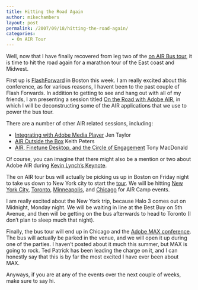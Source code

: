 ```yaml
---
title: Hitting the Road Again
author: mikechambers
layout: post
permalink: /2007/09/18/hitting-the-road-again/
categories:
  - On AIR Tour
---
```



Well, now that I have finally recovered from leg two of the [on AIR Bus tour][1], it is time to hit the road again for a marathon tour of the East coast and Midwest.

First up is [FlashForward][2] in Boston this week. I am really excited about this conference, as for various reasons, I havent been to the past couple of Flash Forwards. In addition to getting to see and hang out with all of my friends, I am presenting a session titled [On the Road with Adobe AIR][3], in which I will be deconstructing some of the AIR applications that we use to power the bus tour.  
<!--more-->

  
There are a number of other AIR related sessions, including:

*   [Integrating with Adobe Media Player][4] Jen Taylor
*   [AIR Outside the Box][5] Keith Peters
*   [AIR, Finetune Desktop, and the Circle of Engagement][6] Tony MacDonald

Of course, you can imagine that there might also be a mention or two about Adobe AIR during [Kevin Lynch&#8217;s Keynote][7].

The on AIR tour bus will actually be picking us up in Boston on Friday night to take us down to New York city to start the [tour][1]. We will be hitting [New York City][8], [Toronto][8], [Minneapolis][9], and [Chicago][10] for AIR Camp events.

I am really excited about the New York trip, because Halo 3 comes out on Midnight, Monday night. We will be waiting in line at the Best Buy on 5th Avenue, and then will be getting on the bus afterwards to head to Toronto (I don&#8217;t plan to sleep much that night). 

Finally, the bus tour will end up in Chicago and the [Adobe MAX conference][11]. The bus will actually be parked in the venue, and we will open it up during one of the parties. I haven&#8217;t posted about it much this summer, but MAX is going to rock. Ted Patrick has been leading the charge on it, and I can honestly say that this is by far the most excited I have ever been about MAX.

Anyways, if you are at any of the events over the next couple of weeks, make sure to say hi.

 [1]: http://onair.adobe.com
 [2]: http://www.flashforwardconference.com
 [3]: http://www.flashforwardconference.com/sessions?sid=803
 [4]: http://www.flashforwardconference.com/sessions?sid=801
 [5]: http://www.flashforwardconference.com/sessions?sid=798
 [6]: http://www.flashforwardconference.com/sessions?sid=810
 [7]: http://www.flashforwardconference.com/sessions?sid=786
 [8]: http://onair.adobe.com/schedule/cities/newyork.php
 [9]: http://onair.adobe.com/schedule/cities/minneapolis.php
 [10]: http://onair.adobe.com/schedule/cities/chicago.php
 [11]: http://www.adobe.com/events/max/